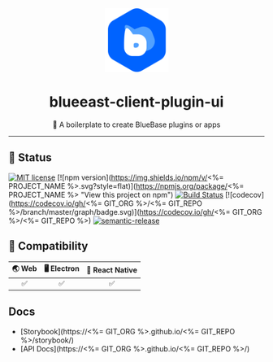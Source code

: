 <div align="center">
	<img width=125 height=125 src="assets/logo.png">
  <h1>
		blueeast-client-plugin-ui
	</h1>
  <p>🍛 A boilerplate to create BlueBase plugins or apps</p>
</div>

<hr />

## 🎊 Status

[![MIT license](https://img.shields.io/badge/license-MIT-brightgreen.svg)](http://opensource.org/licenses/MIT)
[![npm version](https://img.shields.io/npm/v/<%= PROJECT_NAME %>.svg?style=flat)](https://npmjs.org/package/<%= PROJECT_NAME %> "View this project on npm")
[![Build Status](https://travis-ci.com/BlueBaseJS/plugin-boilerplate.svg?branch=master)](https://travis-ci.com/BlueBaseJS/plugin-boilerplate)
[![codecov](https://codecov.io/gh/<%= GIT_ORG %>/<%= GIT_REPO %>/branch/master/graph/badge.svg)](https://codecov.io/gh/<%= GIT_ORG %>/<%= GIT_REPO %>)
[![semantic-release](https://img.shields.io/badge/%20%20%F0%9F%93%A6%F0%9F%9A%80-semantic--release-e10079.svg)](https://github.com/semantic-release/semantic-release)

## 🤝 Compatibility

| 🌏 Web | 🖥 Electron | 📱 React Native |
| :----: | :--------: | :-------------: |
|   ✅   |     ✅     |       ✅        |

## Docs

- [Storybook](https://<%= GIT_ORG %>.github.io/<%= GIT_REPO %>/storybook/)
- [API Docs](https://<%= GIT_ORG %>.github.io/<%= GIT_REPO %>/)
